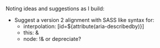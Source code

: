 Noting ideas and suggestions as I build:
 - Suggest a version 2 alignment with SASS like syntax for:
   - interpolation: [id=${attribute(aria-describedby)}]
   - this: &
   - node: !& or depreciate?